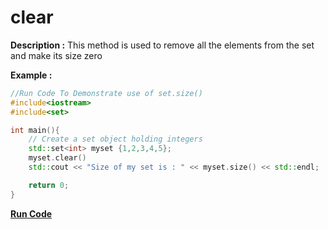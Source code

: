 # clear

**Description :**
    This method is used to remove all the elements from the set and make its size zero

**Example :**
```cpp
//Run Code To Demonstrate use of set.size()
#include<iostream>
#include<set>

int main(){
    // Create a set object holding integers
    std::set<int> myset {1,2,3,4,5};
    myset.clear()
    std::cout << "Size of my set is : " << myset.size() << std::endl;

    return 0;
}

```

**[Run Code](https://ideone.com/guEojH)**